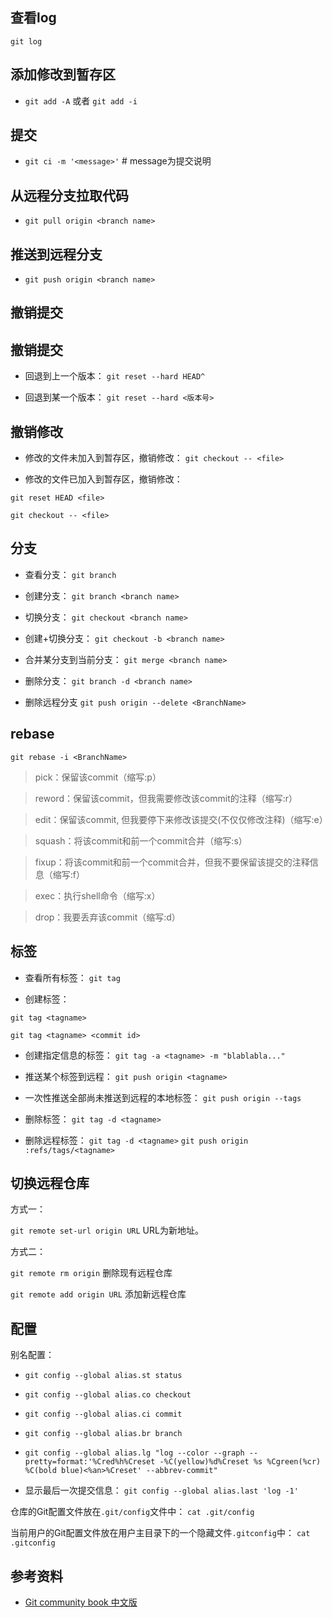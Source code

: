 ## 查看log
`git log`

## 添加修改到暂存区
- `git add -A` 或者 `git add -i`

## 提交
- `git ci -m '<message>'` # message为提交说明

## 从远程分支拉取代码
- `git pull origin <branch name>`

## 推送到远程分支
- `git push origin <branch name>` 

## 撤销提交

## 撤销提交
- 回退到上一个版本：
`git reset --hard HEAD^`

- 回退到某一个版本：
`git reset --hard <版本号>`

## 撤销修改
- 修改的文件未加入到暂存区，撤销修改：
`git checkout -- <file>`

- 修改的文件已加入到暂存区，撤销修改：

`git reset HEAD <file>`

`git checkout -- <file>`

## 分支
- 查看分支：
`git branch`

- 创建分支：
`git branch <branch name>`

- 切换分支：
`git checkout <branch name>`

- 创建+切换分支：
`git checkout -b <branch name>`

- 合并某分支到当前分支：
`git merge <branch name>`

- 删除分支：
`git branch -d <branch name>`

- 删除远程分支
`git push origin --delete <BranchName>`

## rebase
`git rebase -i <BranchName>`
> pick：保留该commit（缩写:p）

> reword：保留该commit，但我需要修改该commit的注释（缩写:r）

> edit：保留该commit, 但我要停下来修改该提交(不仅仅修改注释)（缩写:e）

> squash：将该commit和前一个commit合并（缩写:s）

> fixup：将该commit和前一个commit合并，但我不要保留该提交的注释信息（缩写:f）

> exec：执行shell命令（缩写:x）

> drop：我要丢弃该commit（缩写:d）

## 标签
- 查看所有标签：
`git tag`

- 创建标签：

`git tag <tagname>`

`git tag <tagname> <commit id>`

- 创建指定信息的标签：
`git tag -a <tagname> -m "blablabla..."`

- 推送某个标签到远程：
`git push origin <tagname>`

- 一次性推送全部尚未推送到远程的本地标签：
`git push origin --tags`

- 删除标签：
`git tag -d <tagname>`

- 删除远程标签：
`git tag -d <tagname>`
`git push origin :refs/tags/<tagname>`

## 切换远程仓库
方式一：

`git remote set-url origin URL` URL为新地址。

方式二：

`git remote rm origin` 删除现有远程仓库 

`git remote add origin URL` 添加新远程仓库

## 配置
别名配置：

- `git config --global alias.st status`

- `git config --global alias.co checkout`

- `git config --global alias.ci commit`

- `git config --global alias.br branch`

- `git config --global alias.lg "log --color --graph --pretty=format:'%Cred%h%Creset -%C(yellow)%d%Creset %s %Cgreen(%cr) %C(bold blue)<%an>%Creset' --abbrev-commit"`

- 显示最后一次提交信息：
`git config --global alias.last 'log -1'`

仓库的Git配置文件放在`.git/config`文件中：
`cat .git/config`

当前用户的Git配置文件放在用户主目录下的一个隐藏文件`.gitconfig`中：
`cat .gitconfig`


## 参考资料

- [Git community book 中文版](http://gitbook.liuhui998.com/index.html)